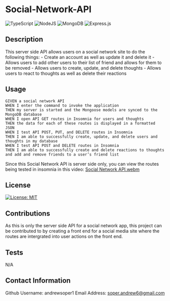# Social-Network-API

![TypeScript](https://img.shields.io/badge/typescript-%23007ACC.svg?style=for-the-badge&logo=typescript&logoColor=white)
![NodeJS](https://img.shields.io/badge/node.js-6DA55F?style=for-the-badge&logo=node.js&logoColor=white)
![MongoDB](https://img.shields.io/badge/MongoDB-%234ea94b.svg?style=for-the-badge&logo=mongodb&logoColor=white)
![Express.js](https://img.shields.io/badge/express.js-%23404d59.svg?style=for-the-badge&logo=express&logoColor=%2361DAFB)

## Description
  This server side API allows users on a social network site to do the following things:
    - Create an account as well as update it and delete it
    - Allows users to add other users to their list of friend and allows for them to be removed
    - Allows users to create, update, and delete thoughts
    - Allows users to react to thoughts as well as delete their reactions

## Usage
```
GIVEN a social network API
WHEN I enter the command to invoke the application
THEN my server is started and the Mongoose models are synced to the MongoDB database
WHEN I open API GET routes in Insomnia for users and thoughts
THEN the data for each of these routes is displayed in a formatted JSON
WHEN I test API POST, PUT, and DELETE routes in Insomnia
THEN I am able to successfully create, update, and delete users and thoughts in my database
WHEN I test API POST and DELETE routes in Insomnia
THEN I am able to successfully create and delete reactions to thoughts and add and remove friends to a user’s friend list
```
Since this Social Network API is server side only, you can view the routes being tested in insomnia in this video:
[Social Network API.webm](https://github.com/user-attachments/assets/d347f49d-c434-4cf4-8234-794103617280)

## License
[![License: MIT](https://img.shields.io/badge/License-MIT-yellow.svg)](https://opensource.org/licenses/MIT)

## Contributions
  As this is only the server side API for a social network app, this project can be contributed to by creating a front end for a social media site where the routes are intergrated into user actions on the front end.

## Tests
N/A

## Contact Information
  Github Username: andrewsoper1
  Email Address: soper.andrew6@gmail.com
